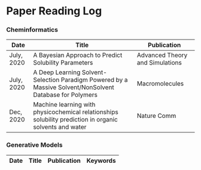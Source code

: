 # Paper Reading Log
 
### Cheminformatics

Date | Title | Publication
---- | ---- | ---- 
July, 2020 | A Bayesian Approach to Predict Solubility Parameters |  Advanced Theory and Simulations 
July, 2020 | A Deep Learning Solvent-Selection Paradigm Powered by a Massive Solvent/NonSolvent Database for Polymers | Macromolecules
Dec, 2020 | Machine learning with physicochemical relationships solubility prediction in organic solvents and water | Nature Comm



### Generative Models
Date | Title | Publication | Keywords 
---- | ---- | ---- | ----
